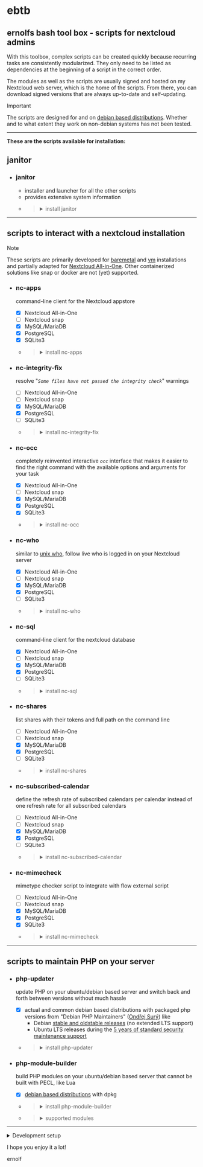 # ebtb
## ernolfs bash tool box - scripts for nextcloud admins

With this toolbox, complex scripts can be created quickly because recurring tasks are consistently modularized. They only need to be listed as dependencies at the beginning of a script in the correct order.

The modules as well as the scripts are usually signed and hosted on my Nextcloud web server, which is the home of the scripts. From there, you can download signed versions that are always up-to-date and self-updating.

> [!IMPORTANT]
> The scripts are designed for and on [debian based distributions](https://en.wikipedia.org/wiki/List_of_Linux_distributions#Debian-based). Whether and to what extent they work on non-debian systems has not been tested.
> 

---
**These are the scripts available for installation:**

## janitor
- ### janitor
  - installer and launcher for all the other scripts
  - provides extensive system information
  - > <details>
    >   <summary>install janitor</summary>
    >
    > ```sh
    > sudo wget -O /usr/local/bin/janitor https://global-social.net/script/janitor
    > sudo chmod +x /usr/local/bin/janitor
    > ```
    > </details>

---
## scripts to interact with a nextcloud installation

> [!NOTE]
> These scripts are primarily developed for [baremetal](https://docs.nextcloud.com/server/latest/admin_manual/installation/index.html) and [vm](https://github.com/nextcloud/vm) installations and partially adapted for [Nextcloud All-in-One](https://github.com/nextcloud/all-in-one). Other containerized solutions like snap or docker are not (yet) supported.

- ### nc-apps
  command-line client for the Nextcloud appstore
  - [x] Nextcloud All-in-One
  - [ ] Nextcloud snap
  - [x] MySQL/MariaDB
  - [x] PostgreSQL
  - [x] SQLite3
  - > <details>
    >   <summary>install nc-apps</summary>
    >
    > - either by the `janitor`or:
    > ```sh
    > sudo wget -O /usr/local/bin/nc-apps https://global-social.net/script/nc-apps
    > sudo chmod +x /usr/local/bin/nc-apps
    > ```
    > </details>

- ### nc-integrity-fix
  resolve "*`Some files have not passed the integrity check`*" warnings
  - [ ] Nextcloud All-in-One
  - [ ] Nextcloud snap
  - [x] MySQL/MariaDB
  - [x] PostgreSQL
  - [ ] SQLite3
  - > <details>
    >   <summary>install nc-integrity-fix</summary>
    >
    > - either by the `janitor`or:
    > ```sh
    > sudo wget -O /usr/local/bin/nc-integrity-fix https://global-social.net/script/nc-integrity-fix
    > sudo chmod +x /usr/local/bin/nc-integrity-fix
    > ```
    > </details>

- ### nc-occ
  completely reinvented interactive *`occ`* interface that makes it easier to find the right command with the available options and arguments for your task
  - [x] Nextcloud All-in-One
  - [ ] Nextcloud snap
  - [x] MySQL/MariaDB
  - [x] PostgreSQL
  - [x] SQLite3
  - > <details>
    >   <summary>install nc-occ</summary>
    >
    > - either by the `janitor`or:
    > ```sh
    > sudo wget -O /usr/local/bin/nc-occ https://global-social.net/script/nc-occ
    > sudo chmod +x /usr/local/bin/nc-occ
    > ```
    > </details>

- ### nc-who
  similar to [unix who](https://en.wikipedia.org/wiki/Who_(Unix)), follow live who is logged in on your Nextcloud server
  - [x] Nextcloud All-in-One
  - [ ] Nextcloud snap
  - [x] MySQL/MariaDB
  - [x] PostgreSQL
  - [ ] SQLite3
  - > <details>
    >   <summary>install nc-who</summary>
    >
    > - either by the `janitor`or:
    > ```sh
    > sudo wget -O /usr/local/bin/nc-who https://global-social.net/script/nc-who
    > sudo chmod +x /usr/local/bin/nc-who
    > ```
    > </details>

- ### nc-sql
  command-line client for the nextcloud database
  - [x] Nextcloud All-in-One
  - [ ] Nextcloud snap
  - [x] MySQL/MariaDB
  - [x] PostgreSQL
  - [ ] SQLite3
  - > <details>
    >   <summary>install nc-sql</summary>
    >
    > - either by the `janitor`or:
    > ```sh
    > sudo wget -O /usr/local/bin/nc-sql https://global-social.net/script/nc-sql
    > sudo chmod +x /usr/local/bin/nc-sql
    > ```
    > </details>

- ### nc-shares
  list shares with their tokens and full path on the command line
  - [ ] Nextcloud All-in-One
  - [ ] Nextcloud snap
  - [x] MySQL/MariaDB
  - [x] PostgreSQL
  - [ ] SQLite3
  - > <details>
    >   <summary>install nc-shares</summary>
    >
    > - either by the `janitor`or:
    > ```sh
    > sudo wget -O /usr/local/bin/nc-shares https://global-social.net/script/nc-shares
    > sudo chmod +x /usr/local/bin/nc-shares
    > ```
    > </details>

- ### nc-subscribed-calendar
  define the refresh rate of subscribed calendars per calendar instead of one refresh rate for all subscribed calendars
  - [ ] Nextcloud All-in-One
  - [ ] Nextcloud snap
  - [x] MySQL/MariaDB
  - [x] PostgreSQL
  - [ ] SQLite3
  - > <details>
    >   <summary>install nc-subscribed-calendar</summary>
    >
    > - either by the `janitor`or:
    > ```sh
    > sudo wget -O /usr/local/bin/nc-subscribed-calendar https://global-social.net/script/nc-subscribed-calendar
    > sudo chmod +x /usr/local/bin/nc-subscribed-calendar
    > ```
    > </details>

- ### nc-mimecheck
  mimetype checker script to integrate with flow external script
  - [ ] Nextcloud All-in-One
  - [ ] Nextcloud snap
  - [x] MySQL/MariaDB
  - [x] PostgreSQL
  - [x] SQLite3
  - > <details>
    >   <summary>install nc-mimecheck</summary>
    >
    > - either by the `janitor`or:
    > ```sh
    > sudo wget -O /usr/local/bin/nc-mimecheck https://global-social.net/script/nc-mimecheck
    > sudo chmod +x /usr/local/bin/nc-mimecheck
    > ```
    > </details>

---
## scripts to maintain PHP on your server

- ### php-updater
  update PHP on your ubuntu/debian based server and switch back and forth between versions without much hassle
  - [x] actual and common debian based distributions with packaged php versions from "Debian PHP Maintainers" ([Ondřej Surý](https://deb.sury.org/)) like
    - Debian [stable and oldstable releases](https://www.debian.org/releases/index.en.html) (no extended LTS support)
    - Ubuntu LTS releases during the [5 years of standard security maintenance support](https://ubuntu.com/about/release-cycle)
  - > <details>
    >   <summary>install php-updater</summary>
    >
    > - either by the `janitor`or:
    > ```sh
    > sudo wget -O /usr/local/bin/php-updater https://global-social.net/script/php-updater
    > sudo chmod +x /usr/local/bin/php-updater
    > ```
    > </details>

- ### php-module-builder
  build PHP modules on your ubuntu/debian based server that cannot be built with PECL, like Lua
  - [x] [debian based distributions](https://en.wikipedia.org/wiki/List_of_Linux_distributions#Debian-based) with dpkg
  - > <details>
    >   <summary>install php-module-builder</summary>
    >
    > ```sh
    > sudo wget -O /usr/local/bin/php-module-builder https://global-social.net/script/php-module-builder
    > sudo chmod +x /usr/local/bin/php-module-builder
    > ```
    > </details>

  - > <details>
    >   <summary>supported modules</summary>
    >
    > Columns 8.0 to 8.4: available packaged versions for Debian/Ubuntu from "Debian PHP Maintainers" ([Ondřej Surý](https://deb.sury.org/))
    > 
    > | | | | | | | |
    > | :- | :-: | :-: | :-: | :-: | :-: | :-: |
    > | Module | 8.0 | 8.1 | 8.2 | 8.3 | 8.4 | *php-module-builder* |
    > | | | | | | | |
    > amqp          | :green_circle: | :green_circle: | :green_circle: | :green_circle: | :green_circle: |
    > apcu          | :green_circle: | :green_circle: | :green_circle: | :green_circle: | :green_circle: | :white_check_mark:
    > ast           | :green_circle: | :green_circle: | :green_circle: | :green_circle: | :green_circle: |
    > bcmath        | :green_circle: | :green_circle: | :green_circle: | :green_circle: | :green_circle: |
    > brotli        | :red_circle: | :red_circle: | :red_circle: | :red_circle: | :red_circle: | :white_check_mark:
    > bz2           | :green_circle: | :green_circle: | :green_circle: | :green_circle: | :green_circle: |
    > cgi           | :green_circle: | :green_circle: | :green_circle: | :green_circle: | :green_circle: |
    > cli           | :green_circle: | :green_circle: | :green_circle: | :green_circle: | :green_circle: |
    > common        | :green_circle: | :green_circle: | :green_circle: | :green_circle: | :green_circle: |
    > curl          | :green_circle: | :green_circle: | :green_circle: | :green_circle: | :green_circle: |
    > dba           | :green_circle: | :green_circle: | :green_circle: | :green_circle: | :green_circle: |
    > decimal       | :green_circle: | :green_circle: | :green_circle: | :green_circle: | :red_circle: | :white_check_mark:
    > dev           | :green_circle: | :green_circle: | :green_circle: | :green_circle: | :green_circle: |
    > dio           | :green_circle: | :green_circle: | :green_circle: | :green_circle: | :red_circle: |
    > ds            | :green_circle: | :green_circle: | :green_circle: | :green_circle: | :green_circle: |
    > enchant       | :green_circle: | :green_circle: | :green_circle: | :green_circle: | :green_circle: |
    > excimer       | :green_circle: | :green_circle: | :green_circle: | :green_circle: | :green_circle: | :white_check_mark:
    > facedetect    | :green_circle: | :green_circle: | :red_circle: | :red_circle: | :red_circle: | :white_check_mark:
    > fpm           | :green_circle: | :green_circle: | :green_circle: | :green_circle: | :green_circle: |
    > gd            | :green_circle: | :green_circle: | :green_circle: | :green_circle: | :green_circle: |
    > gearman       | :green_circle: | :green_circle: | :green_circle: | :green_circle: | :green_circle: |
    > gmagick       | :green_circle: | :green_circle: | :green_circle: | :green_circle: | :green_circle: |
    > gmp           | :green_circle: | :green_circle: | :green_circle: | :green_circle: | :green_circle: |
    > gnupg         | :green_circle: | :green_circle: | :green_circle: | :green_circle: | :green_circle: |
    > grpc          | :green_circle: | :green_circle: | :green_circle: | :green_circle: | :red_circle: |
    > http          | :green_circle: | :green_circle: | :green_circle: | :green_circle: | :green_circle: |
    > igbinary      | :green_circle: | :green_circle: | :green_circle: | :green_circle: | :green_circle: | :white_check_mark:
    > imagick       | :green_circle: | :green_circle: | :green_circle: | :green_circle: | :green_circle: | :white_check_mark:
    > imap          | :green_circle: | :green_circle: | :green_circle: | :green_circle: | :green_circle: |
    > inotify       | :green_circle: | :green_circle: | :green_circle: | :green_circle: | :red_circle: | :white_check_mark:
    > interbase     | :green_circle: | :green_circle: | :green_circle: | :green_circle: | :green_circle: |
    > intl          | :green_circle: | :green_circle: | :green_circle: | :green_circle: | :green_circle: |
    > ldap          | :green_circle: | :green_circle: | :green_circle: | :green_circle: | :green_circle: |
    > libvirt-php   | :green_circle: | :green_circle: | :green_circle: | :green_circle: | :green_circle: |
    > lua           | :red_circle: | :red_circle: | :red_circle: | :red_circle: | :red_circle: | :white_check_mark:
    > lz4           | :green_circle: | :green_circle: | :green_circle: | :green_circle: | :red_circle: | :white_check_mark:
    > mailparse     | :green_circle: | :green_circle: | :green_circle: | :green_circle: | :green_circle: |
    > maxminddb     | :green_circle: | :green_circle: | :green_circle: | :green_circle: | :green_circle: |
    > mbstring      | :green_circle: | :green_circle: | :green_circle: | :green_circle: | :green_circle: |
    > mcrypt        | :green_circle: | :green_circle: | :green_circle: | :green_circle: | :green_circle: |
    > memcache      | :green_circle: | :green_circle: | :green_circle: | :green_circle: | :green_circle: | :white_check_mark:
    > memcached     | :green_circle: | :green_circle: | :green_circle: | :green_circle: | :green_circle: | :white_check_mark:
    > mongodb       | :green_circle: | :green_circle: | :green_circle: | :green_circle: | :green_circle: |
    > msgpack       | :green_circle: | :green_circle: | :green_circle: | :green_circle: | :green_circle: | :white_check_mark:
    > mysql         | :green_circle: | :green_circle: | :green_circle: | :green_circle: | :green_circle: |
    > oauth         | :green_circle: | :green_circle: | :green_circle: | :green_circle: | :green_circle: |
    > odbc          | :green_circle: | :green_circle: | :green_circle: | :green_circle: | :green_circle: |
    > opcache       | :green_circle: | :green_circle: | :green_circle: | :green_circle: | :green_circle: |
    > pcov          | :green_circle: | :green_circle: | :green_circle: | :green_circle: | :green_circle: |
    > pgsql         | :green_circle: | :green_circle: | :green_circle: | :green_circle: | :green_circle: |
    > phalcon5      | :green_circle: | :green_circle: | :green_circle: | :green_circle: | :red_circle: |
    > phpdbg        | :green_circle: | :green_circle: | :green_circle: | :green_circle: | :green_circle: |
    > pinba         | :green_circle: | :green_circle: | :green_circle: | :green_circle: | :red_circle: |
    > pq            | :green_circle: | :green_circle: | :green_circle: | :green_circle: | :green_circle: |
    > propro        | :green_circle: | :green_circle: | :green_circle: | :red_circle: | :red_circle: |
    > protobuf      | :green_circle: | :green_circle: | :green_circle: | :green_circle: | :red_circle: |
    > ps            | :green_circle: | :green_circle: | :green_circle: | :green_circle: | :green_circle: |
    > pspell        | :green_circle: | :green_circle: | :green_circle: | :green_circle: | :green_circle: |
    > psr           | :green_circle: | :green_circle: | :green_circle: | :green_circle: | :green_circle: |
    > raphf         | :green_circle: | :green_circle: | :green_circle: | :green_circle: | :green_circle: |
    > rdkafka       | :green_circle: | :green_circle: | :green_circle: | :green_circle: | :red_circle: |
    > readline      | :green_circle: | :green_circle: | :green_circle: | :green_circle: | :green_circle: |
    > redis         | :green_circle: | :green_circle: | :green_circle: | :green_circle: | :green_circle: | :white_check_mark:
    > rrd           | :green_circle: | :green_circle: | :green_circle: | :green_circle: | :green_circle: | :white_check_mark:
    > smbclient     | :green_circle: | :green_circle: | :green_circle: | :green_circle: | :red_circle: | :white_check_mark:
    > snmp          | :green_circle: | :green_circle: | :green_circle: | :green_circle: | :green_circle: |
    > soap          | :green_circle: | :green_circle: | :green_circle: | :green_circle: | :green_circle: |
    > solr          | :green_circle: | :green_circle: | :green_circle: | :green_circle: | :red_circle: | :white_check_mark:
    > sqlite3       | :green_circle: | :green_circle: | :green_circle: | :green_circle: | :green_circle: |
    > ssh2          | :green_circle: | :green_circle: | :green_circle: | :green_circle: | :green_circle: | :white_check_mark:
    > stomp         | :green_circle: | :green_circle: | :green_circle: | :green_circle: | :green_circle: | :white_check_mark:
    > swoole        | :green_circle: | :green_circle: | :green_circle: | :green_circle: | :red_circle: | :white_check_mark:
    > sybase        | :green_circle: | :green_circle: | :green_circle: | :green_circle: | :green_circle: |
    > tideways      | :green_circle: | :green_circle: | :green_circle: | :red_circle: | :red_circle: | :white_check_mark:
    > tidy          | :green_circle: | :green_circle: | :green_circle: | :green_circle: | :green_circle: |
    > uopz          | :green_circle: | :green_circle: | :green_circle: | :green_circle: | :green_circle: | :white_check_mark:
    > uploadprogress| :green_circle: | :green_circle: | :green_circle: | :green_circle: | :green_circle: | :white_check_mark:
    > uuid          | :green_circle: | :green_circle: | :green_circle: | :green_circle: | :green_circle: | :white_check_mark:
    > vips          | :green_circle: | :green_circle: | :green_circle: | :green_circle: | :red_circle: | :white_check_mark:
    > xdebug        | :green_circle: | :green_circle: | :green_circle: | :green_circle: | :green_circle: | :white_check_mark:
    > xhprof        | :green_circle: | :green_circle: | :green_circle: | :green_circle: | :red_circle: | :white_check_mark:
    > xml           | :green_circle: | :green_circle: | :green_circle: | :green_circle: | :green_circle: |
    > xmlrpc        | :green_circle: | :green_circle: | :green_circle: | :green_circle: | :green_circle: |
    > xsl           | :green_circle: | :green_circle: | :green_circle: | :green_circle: | :green_circle: |
    > yac           | :green_circle: | :green_circle: | :green_circle: | :green_circle: | :green_circle: | :white_check_mark:
    > yaml          | :green_circle: | :green_circle: | :green_circle: | :green_circle: | :green_circle: | :white_check_mark:
    > zip           | :green_circle: | :green_circle: | :green_circle: | :green_circle: | :green_circle: |
    > zmq           | :green_circle: | :green_circle: | :green_circle: | :green_circle: | :green_circle: |
    > zstd          | :green_circle: | :green_circle: | :green_circle: | :green_circle: | :red_circle: | :white_check_mark:
    >
    > </details>

---
<details>
  <summary>Development setup</summary>

Since the scripts are very restrictive with the integrity check and do not allow any changes to the code — modified modules are immediately deleted and replaced by the module server — I have integrated a local module server that allows anyone to host the modules on their own localhost independently of any outside web server. If the scripts are built that way, the local module server starts and stops together with the script and takes over the provision of the modules.

The [config/configure file](/config/configure) is already set up to build the scripts with the local web server.

These are the steps to build:

```sh
# Be sure to cleanup older builds
sudo make clean

# Be sure to perform a pull beforehand to get the latest version.
git pull origin main

sudo make and-install-all-scripts
sudo make modules
sudo make sign-and-release-all-modules
```

That way, the modules will be served with their hashes, so they are protected against changes. Therefore, you have to make any desired changes before you build them.
</details>

I hope you enjoy it a lot!

ernolf

